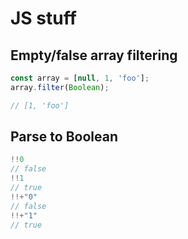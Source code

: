# JS stuff

## Empty/false array filtering
```js
const array = [null, 1, 'foo'];
array.filter(Boolean); 

// [1, 'foo']
```

## Parse to Boolean
```js
!!0
// false
!!1
// true
!!+"0"
// false
!!+"1"
// true
```
